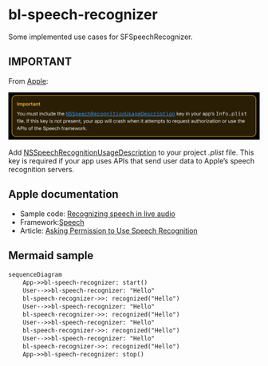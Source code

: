 # bl-speech-recognizer

Some implemented use cases for SFSpeechRecognizer. 

## IMPORTANT

From [Apple](https://developer.apple.com/documentation/speech/asking-permission-to-use-speech-recognition):

![Apple important for speech recognition](doc/apple-important-speech-recognition.png)

Add [NSSpeechRecognitionUsageDescription](https://developer.apple.com/documentation/BundleResources/Information-Property-List/NSSpeechRecognitionUsageDescription) to your project _.plist_ file. This key is required if your app uses APIs that send user data to Apple’s speech recognition servers.

## Apple documentation

- Sample code: [Recognizing speech in live audio](https://developer.apple.com/documentation/speech/recognizing-speech-in-live-audio)
- Framework:[Speech](https://developer.apple.com/documentation/speech)
- Article: [Asking Permission to Use Speech Recognition](https://developer.apple.com/documentation/speech/asking-permission-to-use-speech-recognition)

## Mermaid sample

```mermaid
sequenceDiagram
    App->>bl-speech-recognizer: start()
    User-->>bl-speech-recognizer: "Hello"
    bl-speech-recognizer->>: recognized("Hello")
    User-->>bl-speech-recognizer: "Hello"
    bl-speech-recognizer->>: recognized("Hello")
    User-->>bl-speech-recognizer: "Hello"
    bl-speech-recognizer->>: recognized("Hello")
    User-->>bl-speech-recognizer: "Hello"
    bl-speech-recognizer->>: recognized("Hello")
    App->>bl-speech-recognizer: stop()
```
